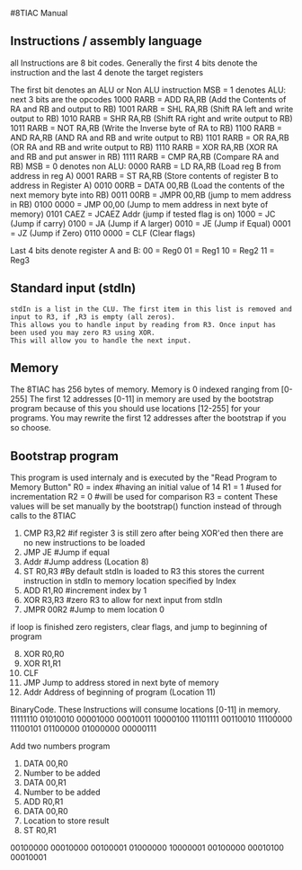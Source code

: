#8TIAC Manual

## Instructions / assembly language
all Instructions are 8 bit codes. Generally the first 4 bits denote the instruction
and the last 4 denote the target registers

The first bit denotes an ALU or Non ALU instruction
    MSB = 1 denotes ALU:
        next 3 bits are the opcodes
        1000 RARB = ADD RA,RB  (Add the Contents of RA and RB and output to RB)
        1001 RARB = SHL RA,RB  (Shift RA left and write output to RB)
        1010 RARB = SHR RA,RB  (Shift RA right and write output to RB)
        1011 RARB = NOT RA,RB  (Write the Inverse byte of RA to RB)
        1100 RARB = AND RA,RB  (AND RA and RB and write output to RB)
        1101 RARB = OR  RA,RB  (OR RA and RB and write output to RB)
        1110 RARB = XOR RA,RB  (XOR RA and RB and put answer in RB)
        1111 RARB = CMP RA,RB  (Compare RA and RB)
    MSB = 0 denotes non ALU:
        0000 RARB = LD RA,RB      (Load reg B from address in reg A)
        0001 RARB = ST RA,RB      (Store contents of register B to address in Register A)
        0010 00RB = DATA 00,RB    (Load the contents of the next memory byte into RB)
        0011 00RB = JMPR 00,RB    (jump to mem address in RB)
        0100 0000 = JMP 00,00     (Jump to mem address in next byte of memory)
        0101 CAEZ = JCAEZ Addr    (jump if tested flag is on)
             1000 = JC            (Jump if carry)
             0100 = JA            (Jump if A larger)
             0010 = JE            (Jump if Equal)
             0001 = JZ            (Jump if Zero)
        0110 0000 = CLF           (Clear flags)

Last 4 bits denote register A and B:
    00 = Reg0
    01 = Reg1
    10 = Reg2
    11 = Reg3

## Standard input (stdIn)
    stdIn is a list in the CLU. The first item in this list is removed and input to R3, if ,R3 is empty (all zeros).
    This allows you to handle input by reading from R3. Once input has been used you may zero R3 using XOR.
    This will allow you to handle the next input.
## Memory
The 8TIAC has 256 bytes of memory. Memory is 0 indexed ranging from [0-255]
The first 12 addresses [0-11] in memory are used by the bootstrap program because of this you should use
locations [12-255] for your programs. You may rewrite the first 12 addresses after the bootstrap if you so choose.

## Bootstrap program
This program is used internaly and is executed by the "Read Program to Memory Button"
R0 = index #having an initial value of 14
R1 = 1     #used for incrementation
R2 = 0     #will be used for comparison
R3 = content
These values will be set manually by the bootstrap() function instead of through calls to the 8TIAC


1.  CMP  R3,R2      #if register 3 is still zero after being XOR'ed then there are no new instructions to be loaded
2.  JMP  JE         #Jump if equal
3.  Addr            #Jump address (Location 8)
4.  ST   R0,R3      #By default stdIn is loaded to R3 this stores the current instruction in stdIn to memory location specified by Index
5.  ADD  R1,R0      #increment index by 1
6.  XOR  R3,R3      #zero R3 to allow for next input from stdIn
7.  JMPR 00R2       #Jump to mem location 0

if loop is finished zero registers, clear flags, and jump to beginning of program

8.  XOR  R0,R0       
9.  XOR  R1,R1
10. CLF
11. JMP             Jump to address stored in next byte of memory
12. Addr            Address of beginning of program (Location 11)



BinaryCode.  These Instructions will consume locations [0-11] in memory.
11111110
01010010
00001000
00010011
10000100
11101111
00110010
11100000
11100101
01100000
01000000
00000111


Add two numbers program
1. DATA 00,R0
2. Number to be added
3. DATA 00,R1
4. Number to be added
5. ADD R0,R1
6. DATA 00,R0
7. Location to store result
8. ST R0,R1


00100000
00010000
00100001
01000000
10000001
00100000
00010100
00010001

